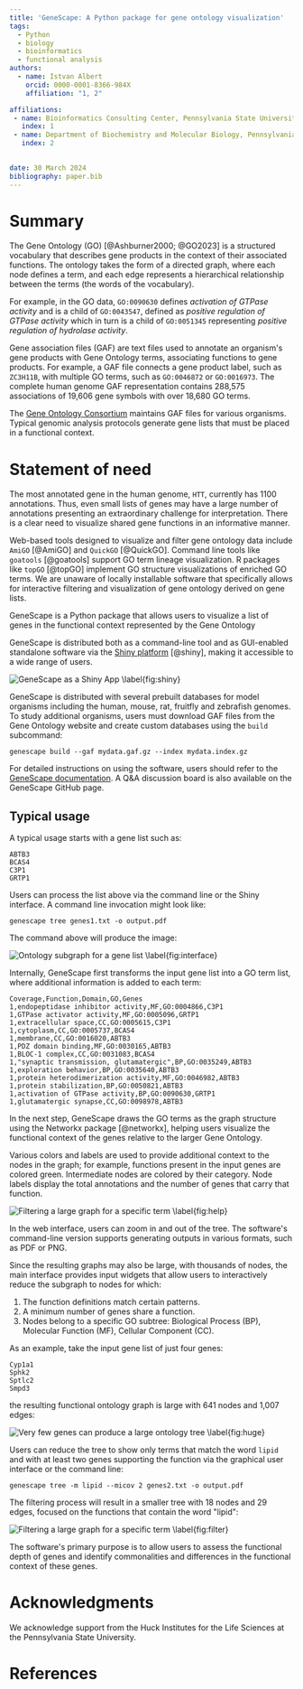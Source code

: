 ```yaml
---
title: 'GeneScape: A Python package for gene ontology visualization'
tags:
  - Python
  - biology
  - bioinformatics
  - functional analysis
authors:
  - name: Istvan Albert
    orcid: 0000-0001-8366-984X
    affiliation: "1, 2"

affiliations:
 - name: Bioinformatics Consulting Center, Pennsylvania State University, United States of America
   index: 1
 - name: Department of Biochemistry and Molecular Biology, Pennsylvania State University, United States of America
   index: 2
   

date: 30 March 2024
bibliography: paper.bib
---
```


# Summary

The Gene Ontology (GO)  [@Ashburner2000; @GO2023] is a structured vocabulary that describes gene products in the context of their associated functions. The ontology takes the form of a directed graph, where each node defines a term, and each edge represents a hierarchical relationship between the terms (the words of the vocabulary).

For example, in the GO data, `GO:0090630` defines *activation of GTPase activity* and is a child of `GO:0043547`, defined as *positive regulation of GTPase activity* which in turn is a child of `GO:0051345` representing *positive regulation of hydrolase activity*. 

Gene association files (GAF) are text files used to annotate an organism's gene products with Gene Ontology terms, associating functions to gene products. For example, a GAF file connects a gene product label, such as `ZC3H11B`, with multiple GO terms, such as `GO:0046872` or `GO:0016973`. The complete human genome GAF representation contains 288,575 associations of 19,606 gene symbols with over 18,680 GO terms.

The [Gene Ontology Consortium][GO] maintains GAF files for various organisms. Typical genomic analysis protocols generate gene lists that must be placed in a functional context. 

[GO]: https://geneontology.org/

# Statement of need

The most annotated gene in the human genome, `HTT`, currently has 1100 annotations. Thus, even small lists of genes may have a large number of annotations presenting an extraordinary challenge for interpretation. There is a clear need to visualize shared gene functions in an informative manner. 

Web-based tools designed to visualize and filter gene ontology data include `AmiGO` [@AmiGO] and `QuickGO` [@QuickGO]. Command line tools like `goatools` [@goatools] support GO term lineage visualization. R packages like `topGO` [@topGO] implement GO structure visualizations of enriched GO terms. We are unaware of locally installable software that specifically allows for interactive filtering and visualization of gene ontology derived on gene lists.

GeneScape is a Python package that allows users to visualize a list of genes in the functional context represented by the Gene Ontology

GeneScape is distributed both as a command-line tool and as GUI-enabled standalone software via the [Shiny platform][shiny] [@shiny], making it accessible to a wide range of users.

![GeneScape as a Shiny App \label{fig:shiny}](images/gs_web_interface.png)

[shiny]: https://shiny.posit.co/

GeneScape is distributed with several prebuilt databases for model organisms including the human, mouse, rat, fruitfly and zebrafish genomes. To study additional organisms, users must download GAF files from the Gene Ontology website and create custom databases using the `build` subcommand:

```
genescape build --gaf mydata.gaf.gz --index mydata.index.gz 
```

For detailed instructions on using the software, users should refer to the [GeneScape documentation][docs]. A Q&A discussion board is also available on the GeneScape GitHub page.

[genescape]: https://github.com/ialbert/genescape-central
[docs]: https://github.com/ialbert/genescape-central

## Typical usage

A typical usage starts with a gene list such as: 

```
ABTB3 
BCAS4
C3P1
GRTP1
```

Users can process the list above via the command line or the Shiny interface. A command line invocation might look like:

```console
genescape tree genes1.txt -o output.pdf
```

The command above will produce the image:

![Ontology subgraph for a gene list \label{fig:interface}][img_shiny]

[img_shiny]: images/gs_output_1.png

Internally, GeneScape first transforms the input gene list into a GO term list, where additional information is added to each term:

```
Coverage,Function,Domain,GO,Genes
1,endopeptidase inhibitor activity,MF,GO:0004866,C3P1
1,GTPase activator activity,MF,GO:0005096,GRTP1
1,extracellular space,CC,GO:0005615,C3P1
1,cytoplasm,CC,GO:0005737,BCAS4
1,membrane,CC,GO:0016020,ABTB3
1,PDZ domain binding,MF,GO:0030165,ABTB3
1,BLOC-1 complex,CC,GO:0031083,BCAS4
1,"synaptic transmission, glutamatergic",BP,GO:0035249,ABTB3
1,exploration behavior,BP,GO:0035640,ABTB3
1,protein heterodimerization activity,MF,GO:0046982,ABTB3
1,protein stabilization,BP,GO:0050821,ABTB3
1,activation of GTPase activity,BP,GO:0090630,GRTP1
1,glutamatergic synapse,CC,GO:0098978,ABTB3
```

In the next step, GeneScape draws the GO terms as the graph structure using the Networkx package [@networkx], helping users visualize the functional context of the genes relative to the larger Gene Ontology.

Various colors and labels are used to provide additional context to the nodes in the graph; for example, functions present in the input genes are colored green. Intermediate nodes are colored by their category. Node labels display the total annotations and the number of genes that carry that function.

![Filtering a large graph for a specific term \label{fig:help}][img_help]

[img_help]: images/node_help_1.png

In the web interface, users can zoom in and out of the tree. The software's command-line version supports generating outputs in various formats, such as PDF or PNG. 

Since the resulting graphs may also be large, with thousands of nodes, the main interface provides input widgets that allow users to interactively reduce the subgraph to nodes for which:

1. The function definitions match certain patterns.
2. A minimum number of genes share a function. 
3. Nodes belong to a specific GO subtree: Biological Process (BP), Molecular Function (MF), Cellular Component (CC).

As an example, take the input gene list of just four genes:

```
Cyp1a1
Sphk2
Sptlc2
Smpd3
```

the resulting functional ontology graph is large with 641 nodes and 1,007 edges:

![Very few genes can produce a large ontology tree \label{fig:huge}][img_bigtree]

[img_bigtree]: images/gs_output_2.png

Users can reduce the tree to show only terms that match the word `lipid` and with at least two genes supporting the function via the graphical user interface or the command line:

```console
genescape tree -m lipid --micov 2 genes2.txt -o output.pdf
```

The filtering process will result in a smaller tree with 18 nodes and 29 edges, focused on the functions that contain the word "lipid":

![Filtering a large graph for a specific term \label{fig:filter}][img_filter]

[img_filter]: images/gs_output_3.png


The software's primary purpose is to allow users to assess the functional depth of genes and identify commonalities and differences in the functional context of these genes.

# Acknowledgments

We acknowledge support from the Huck Institutes for the Life Sciences at the Pennsylvania State University.

# References
